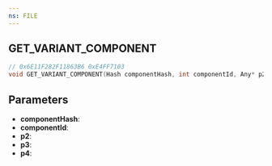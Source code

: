 ```yaml
---
ns: FILE
---
```

## GET_VARIANT_COMPONENT

```c
// 0x6E11F282F11863B6 0xE4FF7103
void GET_VARIANT_COMPONENT(Hash componentHash, int componentId, Any* p2, Any* p3, Any* p4);
```


## Parameters
* **componentHash**: 
* **componentId**: 
* **p2**: 
* **p3**: 
* **p4**: 

